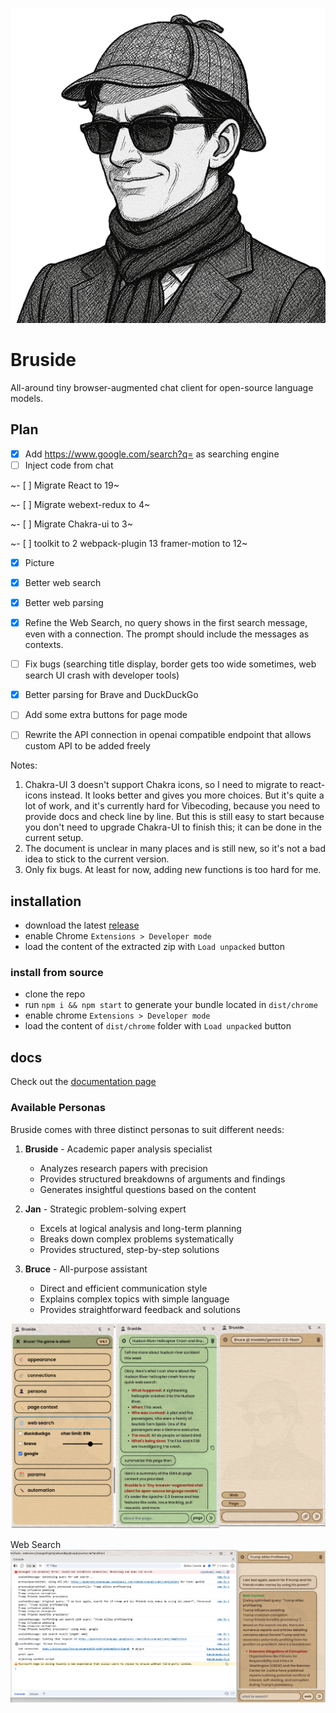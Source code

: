 ![](/public/images/Bruside.png)

# Bruside

All-around tiny browser-augmented chat client for open-source language models.

## Plan

- [X] Add https://www.google.com/search?q= as searching engine
- [ ] Inject code from chat <br>

~- [ ] Migrate React to 19~ <br>

~- [ ] Migrate webext-redux to 4~ <br>

~- [ ] Migrate Chakra-ui to 3~ <br>

~- [ ] toolkit to 2 webpack-plugin 13 framer-motion to 12~ <br>

- [X] Picture
- [X] Better web search
- [X] Better web parsing
- [X] Refine the Web Search, no query shows in the first search message, even with a connection. The prompt should include the messages as contexts.
- [ ] Fix bugs (searching title display, border gets too wide sometimes, web search UI crash with developer tools)
- [X] Better parsing for Brave and DuckDuckGo
- [ ] Add some extra buttons for page mode
- [ ] Rewrite the API connection in openai compatible endpoint that allows custom API to be added freely


Notes: 
1. Chakra-UI 3 doesn't support Chakra icons, so I need to migrate to react-icons instead. It looks better and gives you more choices. But it's quite a lot of work, and it's currently hard for Vibecoding, because you need to provide docs and check line by line. But this is still easy to start because you don't need to upgrade Chakra-UI to finish this; it can be done in the current setup.
2. The document is unclear in many places and is still new, so it's not a bad idea to stick to the current version. 
3. Only fix bugs. At least for now, adding new functions is too hard for me.

## installation

- download the latest [release](https://github.com/3-ark/Bruside/releases)
- enable Chrome `Extensions > Developer mode`
- load the content of the extracted zip with `Load unpacked` button

### install from source

- clone the repo
- run `npm i && npm start` to generate your bundle located in `dist/chrome`
- enable chrome `Extensions > Developer mode`
- load the content of `dist/chrome` folder with `Load unpacked` button

## docs

Check out the [documentation page](/DOCS.md)

### Available Personas

Bruside comes with three distinct personas to suit different needs:

1. **Bruside** - Academic paper analysis specialist
   - Analyzes research papers with precision
   - Provides structured breakdowns of arguments and findings
   - Generates insightful questions based on the content

2. **Jan** - Strategic problem-solving expert
   - Excels at logical analysis and long-term planning
   - Breaks down complex problems systematically
   - Provides structured, step-by-step solutions

3. **Bruce** - All-purpose assistant
   - Direct and efficient communication style
   - Explains complex topics with simple language
   - Provides straightforward feedback and solutions

![](/docs/Bruside_app.png)

Web Search
![alt text](/docs/websearch.png)

